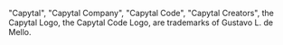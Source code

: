 "Capytal", "Capytal Company", "Capytal Code", "Capytal Creators", the Capytal Logo,
the Capytal Code Logo, are trademarks of Gustavo L. de Mello.

